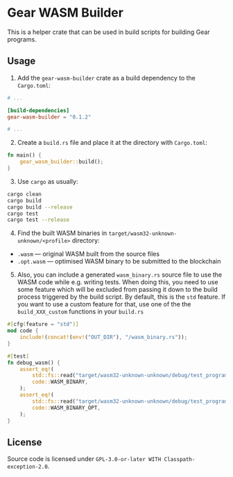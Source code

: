 # Gear WASM Builder

This is a helper crate that can be used in build scripts for building Gear programs.

## Usage

1. Add the `gear-wasm-builder` crate as a build dependency to the `Cargo.toml`:

```toml
# ...

[build-dependencies]
gear-wasm-builder = "0.1.2"

# ...
```

2. Create a `build.rs` file and place it at the directory with `Cargo.toml`:

```rust
fn main() {
    gear_wasm_builder::build();
}
```

3. Use `cargo` as usually:

```bash
cargo clean
cargo build
cargo build --release
cargo test
cargo test --release
```

4. Find the built WASM binaries in `target/wasm32-unknown-unknown/<profile>` directory:

- `.wasm` — original WASM built from the source files
- `.opt.wasm` — optimised WASM binary to be submitted to the blockchain

5. Also, you can include a generated `wasm_binary.rs` source file to use the WASM code while e.g. writing tests. When
   doing this, you need to use some feature which will be excluded from passing it down to the build process triggered
   by the build script. By default, this is the `std` feature. If you want to use a custom feature for that, use one of
   the the `build_XXX_custom` functions in your `build.rs`

```rust
#[cfg(feature = "std")]
mod code {
    include!(concat!(env!("OUT_DIR"), "/wasm_binary.rs"));
}

#[test]
fn debug_wasm() {
    assert_eq!(
        std::fs::read("target/wasm32-unknown-unknown/debug/test_program.wasm").unwrap(),
        code::WASM_BINARY,
    );
    assert_eq!(
        std::fs::read("target/wasm32-unknown-unknown/debug/test_program.opt.wasm").unwrap(),
        code::WASM_BINARY_OPT,
    );
}
```

## License

Source code is licensed under `GPL-3.0-or-later WITH Classpath-exception-2.0`.
